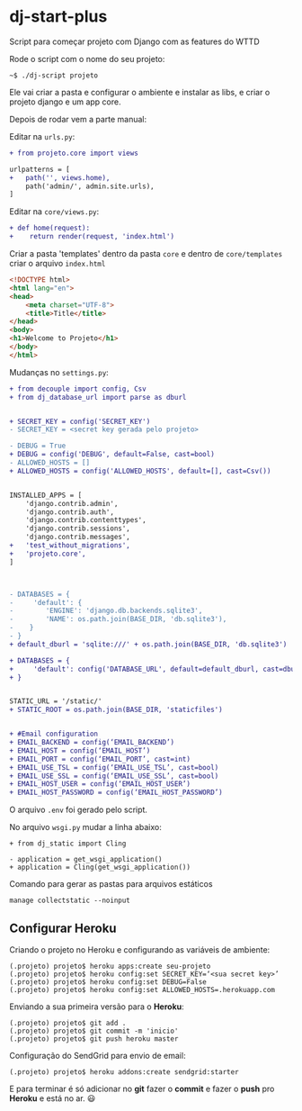 # dj-start-plus
Script para começar projeto com Django com as features do WTTD

Rode o script com o nome do seu projeto:
```
~$ ./dj-script projeto
```

Ele vai criar a pasta e configurar o ambiente e instalar as libs, e criar o projeto django e um app core.

Depois de rodar vem a parte manual:

Editar na `urls.py`:

```diff
+ from projeto.core import views

urlpatterns = [
+   path('', views.home),
    path('admin/', admin.site.urls),
]
```
Editar na `core/views.py`:
```diff
+ def home(request):
+    return render(request, 'index.html')
```

Criar a pasta 'templates' dentro da pasta `core` e dentro de `core/templates` criar o arquivo `index.html`

```html
<!DOCTYPE html>
<html lang="en">
<head>
    <meta charset="UTF-8">
    <title>Title</title>
</head>
<body>
<h1>Welcome to Projeto</h1>
</body>
</html>
```

Mudanças no  `settings.py`:

```diff  
+ from decouple import config, Csv
+ from dj_database_url import parse as dburl


+ SECRET_KEY = config('SECRET_KEY')
- SECRET_KEY = <secret key gerada pelo projeto>

- DEBUG = True
+ DEBUG = config('DEBUG', default=False, cast=bool)
- ALLOWED_HOSTS = []
+ ALLOWED_HOSTS = config('ALLOWED_HOSTS', default=[], cast=Csv())


INSTALLED_APPS = [
    'django.contrib.admin',
    'django.contrib.auth',
    'django.contrib.contenttypes',
    'django.contrib.sessions',
    'django.contrib.messages',
+   'test_without_migrations',
+   'projeto.core', 
]



- DATABASES = {
-     'default': {
-        'ENGINE': 'django.db.backends.sqlite3',
-        'NAME': os.path.join(BASE_DIR, 'db.sqlite3'),
-    }
- }
+ default_dburl = 'sqlite:///' + os.path.join(BASE_DIR, 'db.sqlite3')

+ DATABASES = {
+     'default': config('DATABASE_URL', default=default_dburl, cast=dburl),
+ }


STATIC_URL = '/static/'
+ STATIC_ROOT = os.path.join(BASE_DIR, 'staticfiles')


+ #Email configuration
+ EMAIL_BACKEND = config(‘EMAIL_BACKEND’)
+ EMAIL_HOST = config(‘EMAIL_HOST’)
+ EMAIL_PORT = config(‘EMAIL_PORT’, cast=int)
+ EMAIL_USE_TSL = config(‘EMAIL_USE_TSL’, cast=bool)
+ EMAIL_USE_SSL = config(‘EMAIL_USE_SSL’, cast=bool)
+ EMAIL_HOST_USER = config(‘EMAIL_HOST_USER’)
+ EMAIL_HOST_PASSWORD = config(‘EMAIL_HOST_PASSWORD’)
```

O arquivo `.env` foi gerado pelo script.


No arquivo `wsgi.py` mudar a linha abaixo:
```git 
+ from dj_static import Cling

- application = get_wsgi_application()
+ application = Cling(get_wsgi_application())

```

Comando para gerar as pastas para arquivos estáticos
```
manage collectstatic --noinput
```


## Configurar Heroku

Criando o projeto no Heroku e configurando as variáveis de ambiente:
``` 
(.projeto) projeto$ heroku apps:create seu-projeto
(.projeto) projeto$ heroku config:set SECRET_KEY=‘<sua secret key>’
(.projeto) projeto$ heroku config:set DEBUG=False
(.projeto) projeto$ heroku config:set ALLOWED_HOSTS=.herokuapp.com
```

Enviando a sua primeira versão para o **Heroku**:

``` 
(.projeto) projeto$ git add .
(.projeto) projeto$ git commit -m 'inicio'
(.projeto) projeto$ git push heroku master
```

Configuração do SendGrid para envio de email:
```
(.projeto) projeto$ heroku addons:create sendgrid:starter
```

E para terminar é só adicionar no **git** fazer o **commit** e fazer o **push** pro **Heroku** e está no ar. :smiley:
